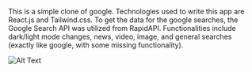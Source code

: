 This is a simple clone of google. Technologies used to write this app are React.js and Tailwind.css. To get the data for the google searches, the Google Search API was utilized from RapidAPI. Functionalities include dark/light mode changes, news, video, image, and general searches (exactly like google, with some missing functionality).


![Alt Text](https://github.com/SatVel1/G00gle_Clone/blob/main/public/G00gle-recording.gif)
